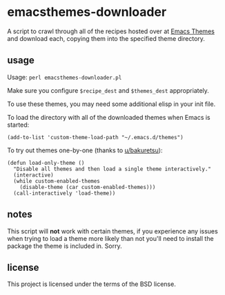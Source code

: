 # emacsthemes-downloader

A script to crawl through all of the recipes hosted over at [Emacs Themes](https://emacsthemes.com/) and download each, copying them into the specified theme directory.

## usage

Usage: `perl emacsthemes-downloader.pl`

Make sure you configure `$recipe_dest` and `$themes_dest` appropriately.

To use these themes, you may need some additional elisp in your init file.

To load the directory with all of the downloaded themes when Emacs is started:
```
(add-to-list 'custom-theme-load-path "~/.emacs.d/themes")
```

To try out themes one-by-one (thanks to [u/bakuretsu](https://www.reddit.com/r/emacs/comments/30b67j/how_can_you_reset_emacs_to_the_default_theme/cpr8bsn)):
```
(defun load-only-theme ()
  "Disable all themes and then load a single theme interactively."
  (interactive)
  (while custom-enabled-themes
    (disable-theme (car custom-enabled-themes)))
  (call-interactively 'load-theme))
```

## notes

This script will **not** work with certain themes, if you experience any issues when trying to load a theme more likely than not you'll need to install the package the theme is included in. Sorry.

## license

This project is licensed under the terms of the BSD license.

